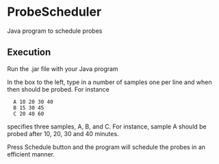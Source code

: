 ProbeScheduler
==============

Java program to schedule probes

Execution
----------

Run the .jar file with your Java program

In the box to the left, type in a number of samples one per line and when then should be probed. For instance
```
  A 10 20 30 40
  B 15 30 45
  C 20 40 60
```
specifies three samples, A, B, and C. For instance, sample A should be probed after 10, 20, 30 and 40 minutes. 

Press Schedule button and the program will schedule the probes in an efficient manner.


